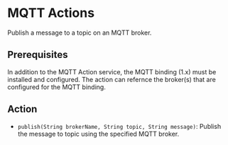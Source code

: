 # MQTT Actions

Publish a message to a topic on an MQTT broker.

## Prerequisites

In addition to the MQTT Action service, the MQTT binding (1.x) must be installed and configured.  The action can refernce the broker(s) that are configured for the MQTT binding.

## Action

*   `publish(String brokerName, String topic, String message)`: Publish the message to topic using the specified MQTT broker.
